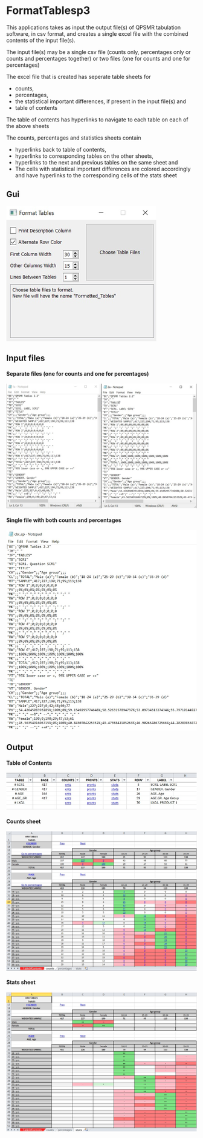 # FormatTablesp3

This applications takes as input the output file(s) of QPSMR tabulation software, in csv format, and creates a single excel file with the combined contents of the input file(s).

The input file(s) may be a single csv file (counts only, percentages only or counts and percentages together) or two files (one for counts and one for percentages)

The excel file that is created has seperate table sheets for

- counts,
- percentages,
- the statistical important differences, if present in the input file(s) and
- table of contents

The table of contents has hyperlinks to navigate to each table on each of the above sheets

The counts, percentages and statistics sheets contain

- hyperlinks back to table of contents,
- hyperlinks to corresponding tables on the other sheets,
- hyperlinks to the next and previous tables on the same sheet and
- The cells with statistical important differences are colored accordingly and have hyperlinks to the corresponding cells of the stats sheet

## Gui

![](resources/gui.jpg)

## Input files

#### Separate files (one for counts and one for percentages)

![](resources/input1.jpg)

#### Single file with both counts and percentages

![](resources/input2.jpg)

## Output

#### Table of Contents

![](resources/ToC.jpg)

#### Counts sheet

![](resources/counts.jpg)

#### Stats sheet

![](resources/stats.jpg)
